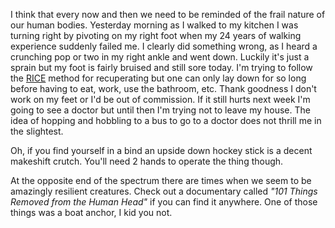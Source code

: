 I think that every now and then we need to be reminded of the frail nature of our human bodies.  Yesterday morning as I walked to my kitchen I was turning right by pivoting on my right foot when my 24 years of walking experience suddenly failed me.  I clearly did something wrong, as I heard a crunching pop or two in my right ankle and went down.  Luckily it's just a sprain but my foot is fairly bruised and still sore today.  I'm trying to follow the <a href="http://orthopedics.about.com/cs/sprainsstrains/a/sprain_4.htm">RICE</a> method for recuperating but one can only lay down for so long before having to eat, work, use the bathroom, etc.  Thank goodness I don't work on my feet or I'd be out of commission.  If it still hurts next week I'm going to see a doctor but until then I'm trying not to leave my house.  The idea of hopping and hobbling to a bus to go to a doctor does not thrill me in the slightest.

Oh, if you find yourself in a bind an upside down hockey stick is a decent makeshift crutch.  You'll need 2 hands to operate the thing though.

At the opposite end of the spectrum there are times when we seem to be amazingly resilient creatures.  Check out a documentary called *"101 Things Removed from the Human Head"* if you can find it anywhere.  One of those things was a boat anchor, I kid you not.
